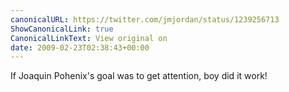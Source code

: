 ```yaml
---
canonicalURL: https://twitter.com/jmjordan/status/1239256713
ShowCanonicalLink: true
CanonicalLinkText: View original on
date: 2009-02-23T02:38:43+00:00
---
```

If Joaquin Pohenix's goal was to get attention, boy did it work!